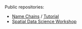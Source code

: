 Public repositories:
* [Name Chains](https://github.com/arya-muralidharan/name-chains) / [Tutorial](https://arya-muralidharan.github.io/name-chains/)
* [Spatial Data Science Workshop](https://github.com/arya-muralidharan/spatial-workshops)
